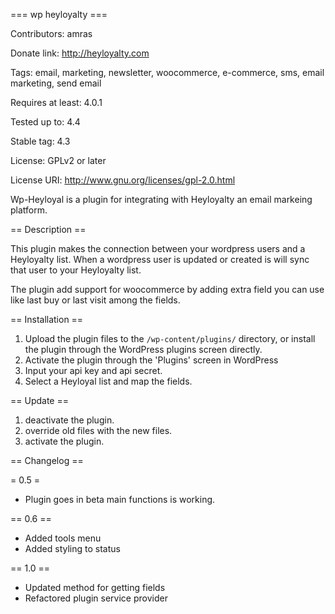 === wp heyloyalty ===

Contributors: amras

Donate link: http://heyloyalty.com

Tags: email, marketing, newsletter, woocommerce, e-commerce, sms, email marketing, send email

Requires at least: 4.0.1

Tested up to: 4.4

Stable tag: 4.3

License: GPLv2 or later

License URI: http://www.gnu.org/licenses/gpl-2.0.html


Wp-Heyloyal is a plugin for integrating with Heyloyalty an email markeing platform.

== Description ==

This plugin makes the connection between your wordpress users and a Heyloyalty list.
When a wordpress user is updated or created is will sync that user to your Heyloyalty list.

The plugin add support for woocommerce by adding extra field you can use like last buy or last visit among the fields.


== Installation ==

1. Upload the plugin files to the `/wp-content/plugins/` directory, or install the plugin through the WordPress plugins screen directly.
2. Activate the plugin through the 'Plugins' screen in WordPress
3. Input your api key and api secret.
4. Select a Heyloyal list and map the fields.

== Update ==

1. deactivate the plugin.
2. override old files with the new files.
3. activate the plugin.


== Changelog ==

= 0.5 =
* Plugin goes in beta main functions is working.

== 0.6 ==
* Added tools menu
* Added styling to status

== 1.0 ==
* Updated method for getting fields
* Refactored plugin service provider


